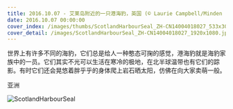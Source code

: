 ```yaml
---
title: 2016.10.07 - 艾莱岛附近的一只港海豹，英国 (© Laurie Campbell/Minden Pictures)
date: 2016.10.07 00:00:00
cover_index: /images/thumbs/ScotlandHarbourSeal_ZH-CN14004018027_533x300.jpg
cover_detail: /images/ScotlandHarbourSeal_ZH-CN14004018027_1920x1080.jpg
---
```


世界上有许多不同的海豹，它们总是给人一种憨态可掬的感觉，港海豹就是海豹家族中的一员。它们其实不光可以生活在寒冷的极地，在北半球温带也有它们的踪影。有时它们还会晃悠着胖乎乎的身体爬上岩石晒太阳，仿佛在向大家卖萌一般。

亚洲

![ScotlandHarbourSeal](/images/ScotlandHarbourSeal_ZH-CN14004018027_1920x1080.jpg)
